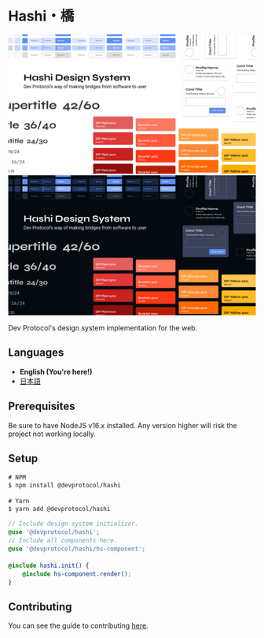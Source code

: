 # Hashi・橋
![Hashi Cover Light Mode](https://raw.githubusercontent.com/dev-protocol/hashi/main/media/hashi-cover.png?sanitize=true#gh-light-mode-only)
![Hashi Cover Dark Mode](https://raw.githubusercontent.com/dev-protocol/hashi/main/media/hashi-cover--dark.png?sanitize=true#gh-dark-mode-only)

Dev Protocol's design system implementation for the web.

## Languages
- **English (You're here!)**
- [日本語](README_JP.md)

## Prerequisites
Be sure to have NodeJS v16.x installed. Any version higher will risk the project not working locally.

## Setup
```shell
# NPM
$ npm install @devprotocol/hashi

# Yarn
$ yarn add @devprotocol/hashi
```
```scss
// Include design system initializer.
@use '@devprotocol/hashi';
// Include all components here.
@use '@devprotocol/hashi/hs-component';

@include hashi.init() {
    @include hs-component.render();
}
```

## Contributing
You can see the guide to contributing [here](.github/CONTRIBUTING.md).